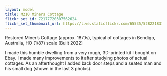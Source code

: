 ```yaml
---
layout: model
title: M210 Miners Cottage
flickr_set_id: 72177720307562624
flickr_set_thumbnail_url: https://live.staticflickr.com/65535/52822183187_d14094a7d0_m.jpg
---
```


Restored Miner’s Cottage (approx. 1870s), typical of cottages in Bendigo, Australia, HO (1/87) scale [Built 2022]

I made this humble dwelling from a very rough, 3D-printed kit I bought on Ebay. I made many improvements to it after studying photos of actual cottages. As an afterthought I added back door steps and a seated man and his small dog (shown in the last 3 photos). 


